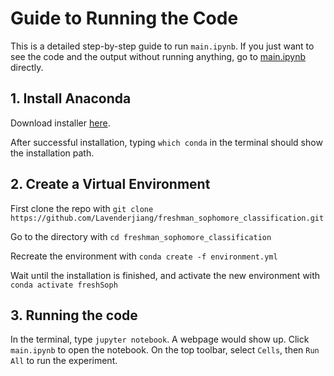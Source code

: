 # Guide to Running the Code

This is a detailed step-by-step guide to run ```main.ipynb```. If you just want to see the code and the output 
without running anything, 
go to [main.ipynb](https://github.com/Lavenderjiang/freshman_sophomore_classification/blob/master/main.ipynb) 
directly.

## 1. Install Anaconda

Download installer [here](https://docs.anaconda.com/anaconda/install/windows/).

After successful installation, typing ```which conda``` in the terminal should show the installation path.

## 2. Create a Virtual Environment
First clone the repo with 
```git clone https://github.com/Lavenderjiang/freshman_sophomore_classification.git```

Go to the directory with
```cd freshman_sophomore_classification```

Recreate the environment with 
```conda create -f environment.yml```

Wait until the installation is finished, and 
activate the new environment with
```conda activate freshSoph```

## 3. Running the code
In the terminal, type ```jupyter notebook```.
A webpage would show up. Click ```main.ipynb``` to open the notebook. On the top toolbar, select ```Cells```, 
then ```Run All``` to run the experiment.

